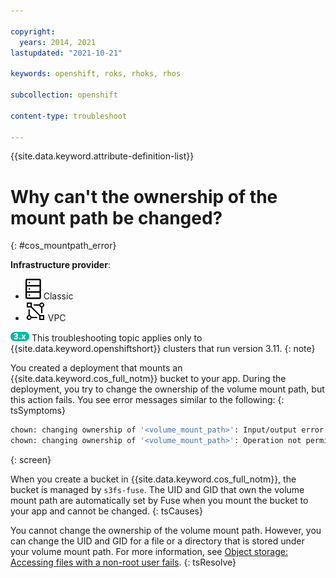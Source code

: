 ```yaml
---

copyright: 
  years: 2014, 2021
lastupdated: "2021-10-21"

keywords: openshift, roks, rhoks, rhos

subcollection: openshift

content-type: troubleshoot

---
```



{{site.data.keyword.attribute-definition-list}}


# Why can't the ownership of the mount path be changed?
{: #cos_mountpath_error}

**Infrastructure provider**:
* ![Classic infrastructure provider icon.](images/icon-classic-2.svg) Classic
* ![VPC infrastructure provider icon.](images/icon-vpc-2.svg) VPC


<img src="images/icon-version-311.png" alt="Version 3.11 icon" width="30" style="width:30px; border-style: none"/> This troubleshooting topic applies only to {{site.data.keyword.openshiftshort}} clusters that run version 3.11.
{: note}




You created a deployment that mounts an {{site.data.keyword.cos_full_notm}} bucket to your app. During the deployment, you try to change the ownership of the volume mount path, but this action fails. You see error messages similar to the following:
{: tsSymptoms}

```sh
chown: changing ownership of '<volume_mount_path>': Input/output error
chown: changing ownership of '<volume_mount_path>': Operation not permitted
```
{: screen}


When you create a bucket in {{site.data.keyword.cos_full_notm}}, the bucket is managed by `s3fs-fuse`. The UID and GID that own the volume mount path are automatically set by Fuse when you mount the bucket to your app and cannot be changed.
{: tsCauses}


You cannot change the ownership of the volume mount path. However, you can change the UID and GID for a file or a directory that is stored under your volume mount path. For more information, see [Object storage: Accessing files with a non-root user fails](/docs/containers?topic=containers-cos_nonroot_access).
{: tsResolve}





